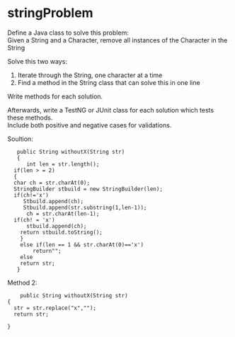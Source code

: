 # stringProblem

Define a Java class to solve this problem:<br>
Given a String and a Character, remove all instances of the Character in the String

Solve this two ways:<br>
1. Iterate through the String, one character at a time<br>
2. Find a method in the String class that can solve this in one line<br>

Write methods for each solution.

Afterwards, write a TestNG or JUnit class for each solution which tests these methods.<br>
Include both positive and negative cases for validations.
  
  
  Soultion:

      
       public String withoutX(String str)
       {
          int len = str.length();
	  if(len > = 2)
	  {
	  char ch = str.charAt(0);
	  StringBuilder stbuild = new StringBuilder(len);
	  if(ch!='x')
	     Stbuild.append(ch);
	     Stbuild.append(str.substring(1,len-1));
	      ch = str.charAt(len-1);
	  if(ch! = 'x')
	      stbuild.append(ch);
	    return stbuild.toString();
	    }
	    else if(len == 1 && str.charAt(0)=='x')
	        return"";
		else
		return str;
       }
  Method 2:
   
        public String withoutX(String str)
	{
	  str = str.replace("x","");
	  return str;

	}   


